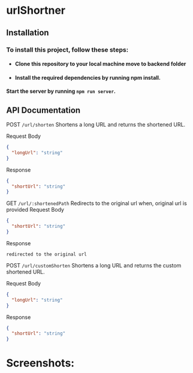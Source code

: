 # urlShortner

## Installation

### To install this project, follow these steps:

- #### Clone this repository to your local machine move to backend folder
- #### Install the required dependencies by running npm install.

#### Start the server by running `npm run server`.

## API Documentation

POST `/url/shorten`
Shortens a long URL and returns the shortened URL.

Request Body

```json
{
  "longUrl": "string"
}
```

Response

```json
{
  "shortUrl": "string"
}
```

GET `/url/:shortenedPath`
Redirects to the original url when, original url is provided
Request Body

```json
{
  "shortUrl": "string"
}
```

Response

```
redirected to the original url
```

POST `/url/customShorten`
Shortens a long URL and returns the custom shortened URL.

Request Body

```json
{
  "longUrl": "string"
}
```

Response

```json
{
  "shortUrl": "string"
}
```
# Screenshots:

